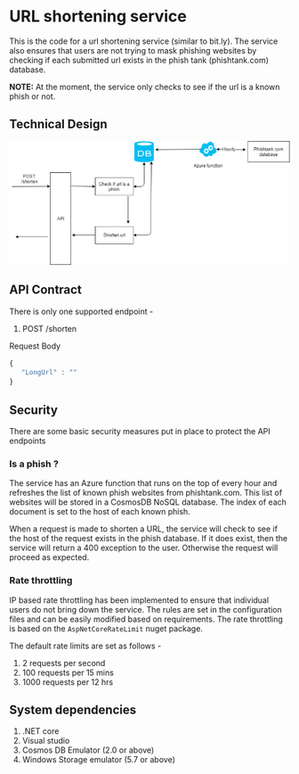 # URL shortening service
This is the code for a url shortening service (similar to bit.ly). The service also ensures that users are not trying to mask phishing websites by checking if each submitted url exists in the phish tank (phishtank.com) database.

**NOTE:** At the moment, the service only checks to see if the url is a known phish or not.

## Technical Design
![Is Phish Technical Design](https://github.com/agarwalashish/urlshortner/blob/master/TechnicalDesign.png?raw=true)

## API Contract
There is only one supported endpoint -

1. POST /shorten

Request Body
```javascript
{
   "LongUrl" : ""
}
```

## Security 

There are some basic security measures put in place to protect the API endpoints

### Is a phish ?

The service has an Azure function that runs on the top of every hour and refreshes the list of known phish websites from phishtank.com. This list of websites will be stored in a CosmosDB NoSQL database. The index of each document is set to the host of each known phish.

When a request is made to shorten a URL, the service will check to see if the host of the request exists in the phish database. If it does exist, then the service will return a 400 exception to the user. Otherwise the request will proceed as expected.

### Rate throttling 

IP based rate throttling has been implemented to ensure that individual users do not bring down the service. The rules are set in the configuration files and can be easily modified based on requirements. The rate throttling is based on the `AspNetCoreRateLimit` nuget package. 

The default rate limits are set as follows -

1. 2 requests per second
2. 100 requests per 15 mins
3. 1000 requests per 12 hrs

## System dependencies
1. .NET core 
2. Visual studio
3. Cosmos DB Emulator (2.0 or above)
4. Windows Storage emulator (5.7 or above)


